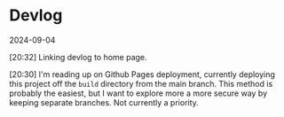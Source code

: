 # Devlog

2024-09-04

[20:32] Linking devlog to home page.

[20:30] I'm reading up on Github Pages deployment, currently deploying
this project off the `build` directory from the main branch. 
This method is probably the easiest, but I want to explore more a more
secure way by keeping separate branches. Not currently a priority.

